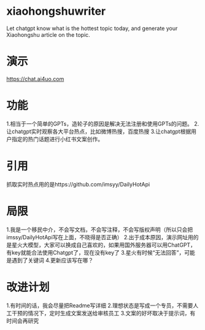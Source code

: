# xiaohongshuwriter
Let chatgpt know what is the hottest topic today, and generate your Xiaohongshu article on the topic.
# 演示
https://chat.ai4uo.com
# 功能
1.相当于一个简单的GPTs，造轮子的原因是解决无法注册和使用GPTs的问题。
2.让chatgpt实时观察各大平台热点，比如微博热搜，百度热搜
3.让chatgpt根据用户指定的热门话题进行小红书文案创作。
# 引用
抓取实时热点用的是https://github.com/imsyy/DailyHotApi
# 局限
1.我是一个移民中介，不会写文档，不会写注释，不会写版权声明（所以只会把imssy/DailyHotApi写在上面，不晓得是否正确）
2.出于成本原因，演示网址用的是星火大模型，大家可以换成自己喜欢的，如果用国外服务器可以用ChatGPT，有key就能合法使用Chatgpt了，现在没有key了
3.星火有时候“无法回答”，可能是遇到了关键词
4.更新应该写在哪？
# 改进计划
1.有时间的话，我会尽量把Readme写详细
2.理想状态是写成一个专员，不需要人工干预的情况下，定时生成文案发送给审核员工
3.文案的好坏取决于提示词，有时间会再研究
